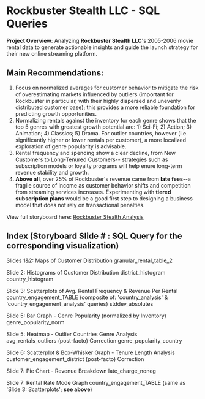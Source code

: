 # Rockbuster Stealth LLC - SQL Queries
**Project Overview**: Analyzing **Rockbuster Stealth LLC**'s 2005-2006 movie rental data to generate actionable insights and guide the launch strategy for their new online streaming platform. 

## Main Recommendations: 
1) Focus on normalized averages for customer behavior to mitigate the risk of overestimating markets influenced by outliers (important for Rockbuster in particular, with their highly dispersed and unevenly distributed customer base); this provides a more reliable foundation for predicting growth opportunities.
2) Normalizing rentals against the inventory for each genre shows that the top 5 genres with greatest growth potential are: 1) Sci-Fi; 2) Action; 3) Animation; 4) Classics; 5) Drama. For outlier countries, however (i.e. significantly higher or lower rentals per customer), a more localized exploration of genre popularity is advisable.
3) Rental frequency and spending show a clear decline, from New Customers to Long-Tenured Customers-- strategies such as subscription models or loyalty programs will help enure long-term revenue stability and growth.
4) **Above all**, over 25% of Rockbuster's revenue came from **late fees**--a fragile source of income as customer behavior shifts and competition from streaming services increases. Experimenting with **tiered subscription plans** would be a good first step to designing a business model that does not rely on transactional penalties.  

View full storyboard here: [Rockbuster Stealth Analysis](https://public.tableau.com/app/profile/amy.zhang8641/viz/Rockbusterdataanalysis_1/Story1)

## Index (Storyboard Slide # : SQL Query for the corresponding visualization)

Slides 1&2: Maps of Customer Distribution 
granular_rental_table_2

Slide 2: Histograms of Customer Distribution 
district_histogram
country_histogram
 
Slide 3: Scatterplots of Avg. Rental Frequency & Revenue Per Rental  
country_engagement_TABLE (composite of: 'country_analysis' & 'country_engagement_analysis' queries)
stddev_absolutes

Slide 5: Bar Graph - Genre Popularity (normalized by Inventory)  
genre_popularity_norm

Slide 5: Heatmap - Outlier Countries Genre Analysis  
avg_rentals_outliers 
(post-facto) Correction
genre_popularity_country

Slide 6: Scatterplot & Box-Whisker Graph - Tenure Length Analysis  
customer_engagement_district
(post-facto) Correction

Slide 7: Pie Chart - Revenue Breakdown
late_charge_noneg

Slide 7: Rental Rate Mode Graph
country_engagement_TABLE (same as 'Slide 3: Scatterplots'; **see above**)


